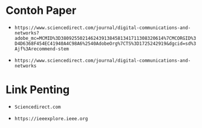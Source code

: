 # Contoh Paper

- `https://www.sciencedirect.com/journal/digital-communications-and-networks?adobe_mc=MCMID%3D38092550214624391384581341711308320614%7CMCORGID%3D4D6368F454EC41940A4C98A6%2540AdobeOrg%7CTS%3D1725242919&dgcid=sd%3Ajf%3Arecommend-stem`

- `https://www.sciencedirect.com/journal/digital-communications-and-networks`

# Link Penting

- `Sciencedirect.com`

- `https://ieeexplore.ieee.org`
